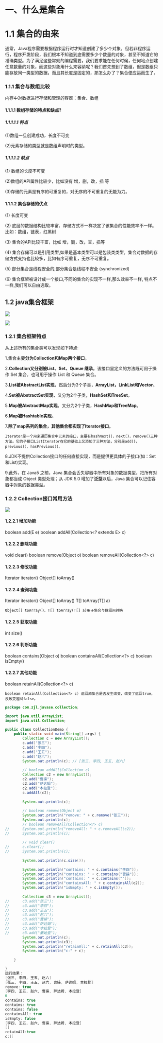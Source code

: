 # 一、什么是集合

# 1.1 集合的由来

​	通常，Java程序需要根据程序运行时才知道创建了多少个对象。但若非程序运行，程序开发阶段，我们根本不知道到底需要多少个数量的对象，甚至不知道它的准确类型。为了满足这些常规的编程需要，我们要求能在任何时候，任何地点创建任意数量的对象，而这些对象用什么来容纳呢？我们首先想到了数组，但是数组只能存放同一类型的数据，而且其长度是固定的，那怎么办了？集合便应运而生了。

### 1.1.1 集合与数组比较

内存中对数据进行存储和管理的容器：集合、数组

#### 1.1.1.1 数组存储的特点和缺点?

##### 1.1.1.1.1 特点

(1)数组一旦创建成功，长度不可变

(2)元素存储的类型就是数组声明时的类型。

##### 1.1.1.1.2 缺点

(1) 数组的长度不可变

(2)数组的API属性比较少，比如没有 增，删，改，插 等

(3)存储的元素是有序的可重复的，对无序的不可重复的无能为力。

#### 1.1.1.2 集合存储的优点

(1) 长度可变

(2) 底层的数据结构比较丰富，存储方式不一样决定了该集合的性能效率不一样。比如：数组，链表，红黑树

(3) 集合的API比较丰富，比如 增，删，改，查，插等

(4) 集合存储可以是引用类型,如果是基本类型可以是包装类类型，集合对数据的存储方式支持也比较多，比如有序可重复，无序不可重复。

(5) 部分集合是线程安全的,部分集合是线程不安全 (synchronized)

(6) 集合框架被设计成一个接口,不同的集合的实现不一样,那么效率不一样,
特点不一样,我们可以自由选取。

## 1.2 java集合框架

![](集合框架图01.png)

![](Collection接口继承树.png)

### 1.2.1 集合框架特点

从上述所有的集合类可以发现如下特点:

1.集合主要**分为Collection和Map两个接口**。

2.**Collection又分别被List、Set、Queue 继承**。该接口里定义的方法既可用于操作 Set 集合，也可用于操作 List 和 		Queue 集合。

3.**List被AbstractList实现**，然后分为3个子类，**ArrayList，LinkList和Vector**。

4.**Set被AbstractSet实现**，又分为2个子类，**HashSet和TreeSet**。

5.**Map被AbstractMap实现**，又分为2个子类，**HashMap和TreeMap**。

6.**Map被Hashtable实现**。

7.**除了map系列的集合，其他集合都实现了Iterator接口**。

```
Iterator是一个用来遍历集合中元素的接口，主要有hashNext()，next()，remove()三种方法。它的子接口ListIterator在它的基础上又添加了三种方法，分别是add()，previous()，hasPrevious()。
```

8.JDK不提供Collection接口的任何直接实现，而是提供更具体的子接口(如：Set和List)实现。

9.此外，在 Java5 之前，Java 集合会丢失容器中所有对象的数据类型，把所有对象都当成 Object 类型处理；从 JDK 5.0 增加了**泛型**以后，Java 集合可以记住容器中对象的数据类型。　　

### 1.2.2 Collection接口常用方法

![](Collection接口常用方法.png)

#### 1.2.2.1 增加功能

boolean add(E e)
boolean addAll(Collection<? extends E> c)

#### 1.2.2.2 删除功能

void clear()
boolean remove(Object o)
boolean removeAll(Collection<?> c)

#### 1.2.2.3 修改功能

Iterator iterator()
Object[] toArray()

#### 1.2.2.4 查询功能

Iterator iterator()
Object[] toArray()
T[] toArray(T[] a)

```
Object[] toArray()、T[] toArray(T[] a)用于集合与数组间转换
```

#### 1.2.2.5 获取功能

int size()

#### 1.2.2.6 判断功能

boolean contains(Object o)
boolean containsAll(Collection<?> c)
boolean isEmpty()

#### 1.2.2.7 其他功能

boolean retainAll(Collection<?> c)

```
boolean retainAll(Collection<?> c) 返回原集合是否发生改变，改变了返回true，没改变返回false。
```

```java
package com.zjl.javase.collection;

import java.util.ArrayList;
import java.util.Collection;

public class CollectionDemo {
	public static void main(String[] args) {
		Collection c = new ArrayList();
		c.add("张三");
		c.add("李四");
		c.add("王五");
		c.add("赵六");
		System.out.println(c); // [张三, 李四, 王五, 赵六]
		
		// boolean addAll(Collection c)
		Collection c2 = new ArrayList(); 
		c2.add("曹操");
		c2.add("萨达姆");
		c2.add("本拉登");
		c.addAll(c2);
		
		System.out.println(c);
		
		// boolean remove(Object o) 
		System.out.println("remove: " + c.remove("张三"));
		System.out.println(c);
		// boolean removeAll(Collection<?> c) 
//		System.out.println("removeAll: " + c.removeAll(c2));
//		System.out.println(c);
		
		// void clear() 
//		c.clear();
//		System.out.println(c);
		
		System.out.println(c.size());
		
		System.out.println("contains: " + c.contains("李四"));
		System.out.println("contains: " + c.contains("曹操"));
		System.out.println("contains: " + c.contains(""));
		System.out.println("containsAll: " + c.containsAll(c2));
		System.out.println("isEmpty: " + c.isEmpty());
		
		Collection c3 = new ArrayList();
//		c3.add("张三");
//		c3.add("李四");
//		c3.add("王五");
//		c3.add("赵六");
//		c3.add("曹操");
//		c3.add("萨达姆");
//		c3.add("本拉登");
//		c3.add("秦始皇");
		System.out.println(c);
		System.out.println(c3);
		System.out.println("retainAll:" + c.retainAll(c3));
		System.out.println("c:" + c);
		
	}

}
运行结果：
[张三, 李四, 王五, 赵六]
[张三, 李四, 王五, 赵六, 曹操, 萨达姆, 本拉登]
remove: true
[李四, 王五, 赵六, 曹操, 萨达姆, 本拉登]
6
contains: true
contains: true
contains: false
containsAll: true
isEmpty: false
[李四, 王五, 赵六, 曹操, 萨达姆, 本拉登]
[]
retainAll:true
c:[]
```



